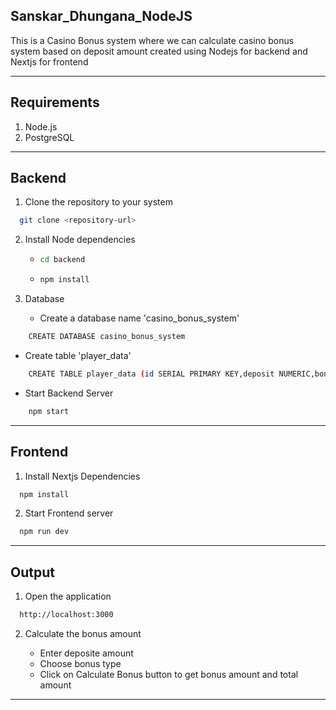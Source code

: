 ## Sanskar_Dhungana_NodeJS

This is a Casino Bonus system where we can calculate casino bonus system based on deposit amount created using Nodejs for backend and Nextjs for frontend

----------------------------------------------------------------------------------------------------------------------------------------------------

## Requirements

1. Node.js
2. PostgreSQL

----------------------------------------------------------------------------------------------------------------------------------------------------

## Backend 

1. Clone the repository to your system
  ```sh
    git clone <repository-url>
  ```
2. Install Node dependencies

    -   ```sh
        cd backend
          ```
    -   ```sh
        npm install
          ```
  
3. Database

   - Create a database name 'casino_bonus_system'
 ```sh
     CREATE DATABASE casino_bonus_system
  ```
   - Create table 'player_data'
 ```sh
     CREATE TABLE player_data (id SERIAL PRIMARY KEY,deposit NUMERIC,bonus NUMERIC,total NUMERIC);
  ```
   - Start Backend Server
 ```sh
     npm start
  ```
----------------------------------------------------------------------------------------------------------------------------------------------------

## Frontend

1. Install Nextjs Dependencies
 ```sh
   npm install
 ```
2. Start Frontend server
 ```sh
   npm run dev
 ```
----------------------------------------------------------------------------------------------------------------------------------------------------

## Output

1. Open the application
 ```sh
   http://localhost:3000
 ```
2. Calculate the bonus amount

   - Enter deposite amount
   - Choose bonus type
   - Click on Calculate Bonus button to get bonus amount and total amount

----------------------------------------------------------------------------------------------------------------------------------------------------
   



